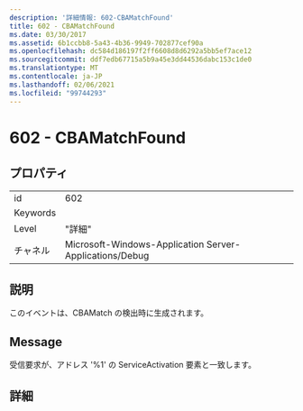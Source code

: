```yaml
---
description: '詳細情報: 602-CBAMatchFound'
title: 602 - CBAMatchFound
ms.date: 03/30/2017
ms.assetid: 6b1ccbb8-5a43-4b36-9949-702877cef90a
ms.openlocfilehash: dc584d186197f2ff6608d8d6292a5bb5ef7ace12
ms.sourcegitcommit: ddf7edb67715a5b9a45e3dd44536dabc153c1de0
ms.translationtype: MT
ms.contentlocale: ja-JP
ms.lasthandoff: 02/06/2021
ms.locfileid: "99744293"
---
```

# <a name="602---cbamatchfound"></a>602 - CBAMatchFound

## <a name="properties"></a>プロパティ  
  
|||  
|-|-|  
|id|602|  
|Keywords||  
|Level|"詳細"|  
|チャネル|Microsoft-Windows-Application Server-Applications/Debug|  
  
## <a name="description"></a>説明  

 このイベントは、CBAMatch の検出時に生成されます。  
  
## <a name="message"></a>Message  

 受信要求が、アドレス '%1' の ServiceActivation 要素と一致します。  
  
## <a name="details"></a>詳細
